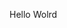 Hello Wolrd








































































































































































































































































































































































































































































































































































































































































































































































































































































































































































































































































































































































































































































































































































































































































































































































































































































































































































































































































































































































































































































































































































































































































































































































































































































































































































































































































































































































































































































































































































